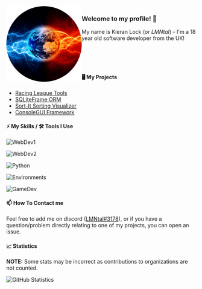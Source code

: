 <!-- Thanks to KodingDev for the design: https://github.com/KodingDev -->
<img align="left" alt="Avatar" width="200px" src="https://raw.githubusercontent.com/Kieran-Lock/Kieran-Lock/master/assets/avatar.png" />

### Welcome to my profile! 👋

My name is Kieran Lock (or *LMNtal*) - I'm a 18 year old software developer from the UK! 

<br />
<br />
<br />

#### 🖥️ My Projects
* [Racing League Tools](https://racingleaguetools.com/)
* [SQLiteFrame ORM](https://github.com/Kieran-Lock/SQLiteFrame)
* [Sort-It Sorting Visualizer](https://github.com/OneBigUnit/Sort-It)
* [ConsoleGUI Framework](https://github.com/Kieran-Lock/ConsoleGUI)


#### ⚡ My Skills / 🛠️ Tools I Use

![WebDev1](https://skillicons.dev/icons?i=ts,js,html,css)


![WebDev2](https://skillicons.dev/icons?i=firebase,gcp,react,nextjs)


![Python](https://skillicons.dev/icons?i=py,discord,raspberrypi,flask)


![Environments](https://skillicons.dev/icons?i=vscode,stackoverflow,github,git)


![GameDev](https://skillicons.dev/icons?i=cs,unity,unreal,arduino)


#### 📫 How To Contact me
Feel free to add me on discord ([LMNtal#3178](https://discordapp.com/users/380798738295422978)), or if you have a question/problem directly relating to one of my projects, you can open an issue.

#### 📈 Statistics

**NOTE:** Some stats may be incorrect as contributions to organizations are not counted.

![GitHub Statistics](https://github-readme-stats.vercel.app/api?username=Kieran-Lock&count_private=true&theme=tokyonight&show_icons=true)
